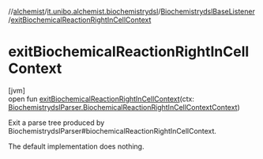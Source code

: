 //[alchemist](../../../index.md)/[it.unibo.alchemist.biochemistrydsl](../index.md)/[BiochemistrydslBaseListener](index.md)/[exitBiochemicalReactionRightInCellContext](exit-biochemical-reaction-right-in-cell-context.md)

# exitBiochemicalReactionRightInCellContext

[jvm]\
open fun [exitBiochemicalReactionRightInCellContext](exit-biochemical-reaction-right-in-cell-context.md)(ctx: [BiochemistrydslParser.BiochemicalReactionRightInCellContextContext](../-biochemistrydsl-parser/-biochemical-reaction-right-in-cell-context-context/index.md))

Exit a parse tree produced by BiochemistrydslParser#biochemicalReactionRightInCellContext. 

The default implementation does nothing.
